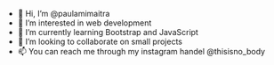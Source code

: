 - 👋 Hi, I’m @paulamimaitra
- 👀 I’m interested in web development
- 🌱 I’m currently learning Bootstrap and JavaScript
- 💞️ I’m looking to collaborate on small projects
- 📫 You can reach me through my instagram handel @thisisno_body


